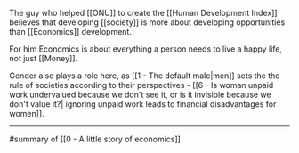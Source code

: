 The guy who helped [[ONU]] to create the [[Human Development Index]] believes that developing [[society]] is more about developing opportunities than [[Economics]] development.

For him Economics is about everything a person needs to live a happy life, not just [[Money]].

Gender also plays a role here, as [[1 - The default male|men]] sets the the rule of societies according to their perspectives - [[6 - Is woman unpaid work undervalued because we don't see it, or is it invisible because we don't value it?| ignoring unpaid work leads to financial disadvantages for women]]. 

---

#summary  of [[0 - A little story of economics]]